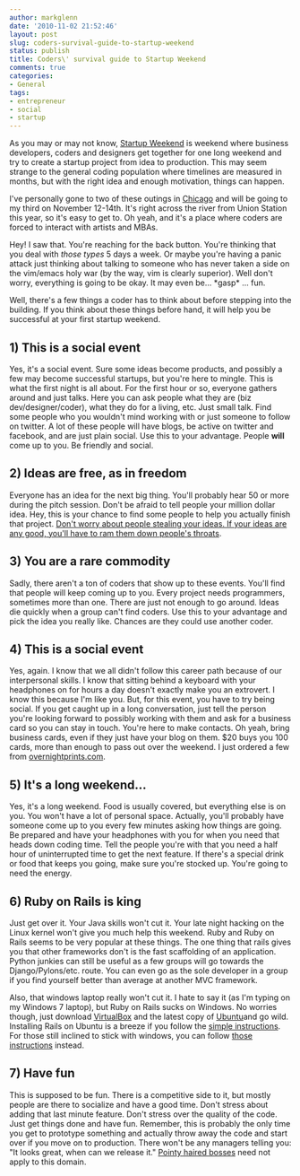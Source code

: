 ```yaml
---
author: markglenn
date: '2010-11-02 21:52:46'
layout: post
slug: coders-survival-guide-to-startup-weekend
status: publish
title: Coders\' survival guide to Startup Weekend
comments: true
categories:
- General
tags:
- entrepreneur
- social
- startup
---
```


As you may or may not know, [Startup Weekend](http://startupweekend.org) is
weekend where business developers, coders and designers get together for one
long weekend and try to create a startup project from idea to production. This
may seem strange to the general coding population where timelines are measured
in months, but with the right idea and enough motivation, things can happen.

<!--more-->

I've personally gone to two of these outings in
[Chicago](http://chicago.startupweekend.org/) and will be going to my third on
November 12-14th. It's right across the river from Union Station this year, so
it's easy to get to. Oh yeah, and it's a place where coders are forced to
interact with artists and MBAs.

Hey! I saw that. You're reaching for the back button. You're thinking that you
deal with *those types* 5 days a week. Or maybe you're having a panic attack
just thinking about talking to someone who has never taken a side on the
vim/emacs holy war (by the way, vim is clearly superior). Well don't worry,
everything is going to be okay. It may even be... \*gasp\* ... fun.

Well, there's a few things a coder has to think about before stepping into the
building. If you think about these things before hand, it will help you be
successful at your first startup weekend.

## 1) This is a social event

Yes, it's a social event. Sure some ideas become products, and possibly a few
may become successful startups, but you're here to mingle. This is what the
first night is all about. For the first hour or so, everyone gathers around and
just talks. Here you can ask people what they are (biz dev/designer/coder),
what they do for a living, etc. Just small talk. Find some people who you
wouldn't mind working with or just someone to follow on twitter. A lot of these
people will have blogs, be active on twitter and facebook, and are just plain
social. Use this to your advantage. People **will** come up to you. Be friendly
and social.

## 2) Ideas are free, as in freedom

Everyone has an idea for the next big thing. You'll probably hear 50 or more
during the pitch session. Don't be afraid to tell people your million dollar
idea. Hey, this is your chance to find some people to help you actually finish
that project. [Don't worry about people stealing your ideas. If your ideas are
any good, you'll have to ram them down people's
throats](http://en.wikiquote.org/wiki/Howard_H._Aiken).

## 3) You are a rare commodity

Sadly, there aren't a ton of coders that show up to these events. You'll find
that people will keep coming up to you. Every project needs programmers,
sometimes more than one. There are just not enough to go around. Ideas die
quickly when a group can't find coders. Use this to your advantage and pick the
idea you really like. Chances are they could use another coder.

## 4) This is a social event

Yes, again. I know that we all didn't follow this career path because of our
interpersonal skills. I know that sitting behind a keyboard with your
headphones on for hours a day doesn't exactly make you an extrovert. I know
this because I'm like you. But, for this event, you have to try being social.
If you get caught up in a long conversation, just tell the person you're
looking forward to possibly working with them and ask for a business card so
you can stay in touch. You're here to make contacts. Oh yeah, bring business
cards, even if they just have your blog on them. $20 buys you 100 cards, more
than enough to pass out over the weekend. I just ordered a few from
[overnightprints.com](http://www.overnightprints.com/businesscards).

## 5) It's a long weekend...

Yes, it's a long weekend. Food is usually covered, but everything else is on
you. You won't have a lot of personal space. Actually, you'll probably have
someone come up to you every few minutes asking how things are going. Be
prepared and have your headphones with you for when you need that heads down
coding time. Tell the people you're with that you need a half hour of
uninterrupted time to get the next feature. If there's a special drink or food
that keeps you going, make sure you're stocked up. You're going to need the
energy.

## 6) Ruby on Rails is king

Just get over it. Your Java skills won't cut it. Your late night hacking on the
Linux kernel won't give you much help this weekend. Ruby and Ruby on Rails
seems to be very popular at these things. The one thing that rails gives you
that other frameworks don't is the fast scaffolding of an application. Python
junkies can still be useful as a few groups will go towards the
Django/Pylons/etc. route. You can even go as the sole developer in a group if
you find yourself better than average at another MVC framework.

Also, that windows laptop really won't cut it. I hate to say it (as I'm typing
on my Windows 7 laptop), but Ruby on Rails sucks on Windows. No worries though,
just download [VirtualBox](http://www.virtualbox.org/) and the latest copy of
[Ubuntu](http://www.ubuntu.com/desktop)and go wild. Installing Rails on Ubuntu
is a breeze if you follow the [simple
instructions](http://excid3.com/blog/2010/10/ruby-on-rails-3-and-mysql-on-ubuntu-10-10/).
For those still inclined to stick with windows, you can follow [those
instructions](http://accidentaltechnologist.com/ruby-on-rails/running-rails-3-on-windows/)
instead.

## 7) Have fun

This is supposed to be fun. There is a competitive side to it, but mostly
people are there to socialize and have a good time. Don't stress about adding
that last minute feature. Don't stress over the quality of the code. Just get
things done and have fun. Remember, this is probably the only time you get to
prototype something and actually throw away the code and start over if you move
on to production. There won't be any managers telling you: "It looks great,
when can we release it." [Pointy haired
bosses](http://en.wikipedia.org/wiki/Pointy-haired_Boss) need not apply to this
domain.
